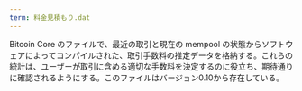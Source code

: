 ```yaml
---
term: 料金見積もり.dat
---
```

Bitcoin Core のファイルで、最近の取引と現在の mempool の状態からソフトウェアによってコンパイルされた、取引手数料の推定データを格納する。これらの統計は、ユーザーが取引に含める適切な手数料を決定するのに役立ち、期待通りに確認されるようにする。このファイルはバージョン0.10から存在している。